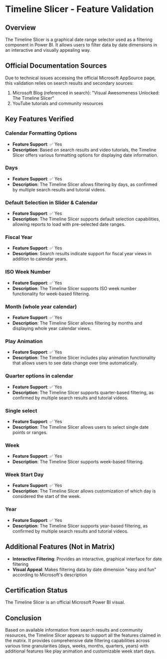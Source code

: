 # Timeline Slicer - Feature Validation

## Overview
The Timeline Slicer is a graphical date range selector used as a filtering component in Power BI. It allows users to filter data by date dimensions in an interactive and visually appealing way.

## Official Documentation Sources
Due to technical issues accessing the official Microsoft AppSource page, this validation relies on search results and secondary sources:

1. Microsoft Blog (referenced in search): "Visual Awesomeness Unlocked: The Timeline Slicer"
2. YouTube tutorials and community resources

## Key Features Verified

### Calendar Formatting Options
- **Feature Support**: ✅ Yes
- **Description**: Based on search results and video tutorials, the Timeline Slicer offers various formatting options for displaying date information.

### Days
- **Feature Support**: ✅ Yes
- **Description**: The Timeline Slicer allows filtering by days, as confirmed by multiple search results and tutorial videos.

### Default Selection in Slider & Calendar
- **Feature Support**: ✅ Yes
- **Description**: The Timeline Slicer supports default selection capabilities, allowing reports to load with pre-selected date ranges.

### Fiscal Year
- **Feature Support**: ✅ Yes
- **Description**: Search results indicate support for fiscal year views in addition to calendar years.

### ISO Week Number
- **Feature Support**: ✅ Yes
- **Description**: The Timeline Slicer supports ISO week number functionality for week-based filtering.

### Month (whole year calendar)
- **Feature Support**: ✅ Yes
- **Description**: The Timeline Slicer allows filtering by months and displaying whole year calendar views.

### Play Animation
- **Feature Support**: ✅ Yes
- **Description**: The Timeline Slicer includes play animation functionality that allows users to see data change over time automatically.

### Quarter options in calendar
- **Feature Support**: ✅ Yes
- **Description**: The Timeline Slicer supports quarter-based filtering, as confirmed by multiple search results and tutorial videos.

### Single select
- **Feature Support**: ✅ Yes
- **Description**: The Timeline Slicer allows users to select single date points or ranges.

### Week
- **Feature Support**: ✅ Yes
- **Description**: The Timeline Slicer supports week-based filtering.

### Week Start Day
- **Feature Support**: ✅ Yes
- **Description**: The Timeline Slicer allows customization of which day is considered the start of the week.

### Year
- **Feature Support**: ✅ Yes
- **Description**: The Timeline Slicer supports year-based filtering, as confirmed by multiple search results and tutorial videos.

## Additional Features (Not in Matrix)
- **Interactive Filtering**: Provides an interactive, graphical interface for date filtering
- **Visual Appeal**: Makes filtering data by date dimension "easy and fun" according to Microsoft's description

## Certification Status
The Timeline Slicer is an official Microsoft Power BI visual.

## Conclusion
Based on available information from search results and community resources, the Timeline Slicer appears to support all the features claimed in the matrix. It provides comprehensive date filtering capabilities across various time granularities (days, weeks, months, quarters, years) with additional features like play animation and customizable week start days.
